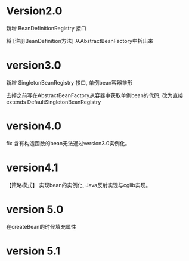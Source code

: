 # Version2.0
新增 BeanDefinitionRegistry 接口

将 [注册BeanDefinition方法] 从AbstractBeanFactory中拆出来

# version3.0
新增 SingletonBeanRegistry 接口, 单例bean容器雏形
 
 去掉之前写在AbstractBeanFactory从容器中获取单例bean的代码, 改为直接extends DefaultSingletonBeanRegistry
 
 # version4.0
 fix 含有构造函数的bean无法通过version3.0实例化。
 
 # version4.1
 【策略模式】 实现bean的实例化, Java反射实现与cglib实现。
 
 # version 5.0
 在createBean的时候填充属性
 
 # version 5.1